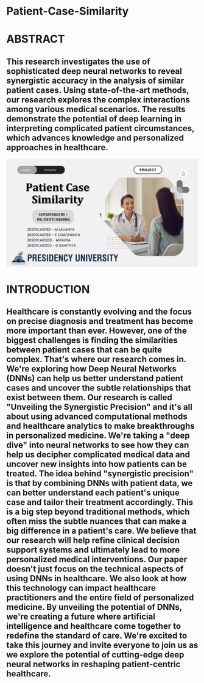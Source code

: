 # Patient-Case-Similarity

<h1> ABSTRACT </h1>
<h2>This research investigates the use of sophisticated deep neural networks to reveal synergistic accuracy in the analysis of similar patient cases. Using state-of-the-art methods, our research explores the complex interactions among various medical scenarios. The results demonstrate the potential of deep learning in interpreting complicated patient circumstances, which advances knowledge and personalized approaches in healthcare.</h2>

![alt text](Patient-Case-Similarity.jpg)

<h1> INTRODUCTION </h1>
<h2> Healthcare is constantly evolving and the focus on precise diagnosis and treatment has become more important than ever. However, one of the biggest challenges is finding the similarities between patient cases that can be quite complex. That's where our research comes in. We're exploring how Deep Neural Networks (DNNs) can help us better understand patient cases and uncover the subtle relationships that exist between them. Our research is called "Unveiling the Synergistic Precision" and it's all about using advanced computational methods and healthcare analytics to make breakthroughs in personalized medicine. We're taking a "deep dive" into neural networks to see how they can help us decipher complicated medical data and uncover new insights into how patients can be treated. The idea behind "synergistic precision" is that by combining DNNs with patient data, we can better understand each patient's unique case and tailor their treatment accordingly. This is a big step beyond traditional methods, which often miss the subtle nuances that can make a big difference in a patient's care. We believe that our research will help refine clinical decision support systems and ultimately lead to more personalized medical interventions. Our paper doesn't just focus on the technical aspects of using DNNs in healthcare. We also look at how this technology can impact healthcare practitioners and the entire field of personalized medicine. By unveiling the potential of DNNs, we're creating a future where artificial intelligence and healthcare come together to redefine the standard of care. We're excited to take this journey and invite everyone to join us as we explore the potential of cutting-edge deep neural networks in reshaping patient-centric healthcare. </h2>
